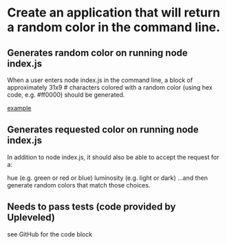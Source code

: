# Create an application that will return a random color in the command line.

## Generates random color on running node index.js

When a user enters node index.js in the command line, a block of approximately 31x9 # characters colored with a random color (using hex code, e.g. #ff0000) should be generated.

[example](!example.png)

## Generates requested color on running node index.js <color> <luminosity>

In addition to node index.js, it should also be able to accept the request for a:

hue (e.g. green or red or blue)
luminosity (e.g. light or dark)
...and then generate random colors that match those choices.

## Needs to pass tests (code provided by Upleveled)

see GitHub for the code block
